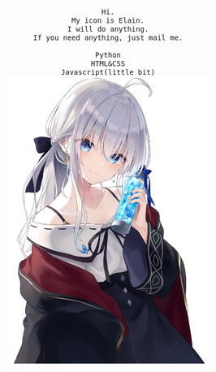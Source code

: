 <p align="center">
  <br>
  <br>
  <br>
  <samp>Hi.<br>My icon is Elain.<br> I will do anything.<br>If you need anything, just mail me.
  <br>
  <br>
  Python<br>HTML&CSS<br>Javascript(little bit)<br>
  </samp>
  <img src='https://github.com/Neko288/Neko288/blob/main/IREINASAMA.png' width="400">
</p>
